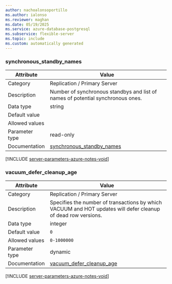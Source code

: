 ```yaml
---
author: nachoalonsoportillo
ms.author: ialonso
ms.reviewer: maghan
ms.date: 05/19/2025
ms.service: azure-database-postgresql
ms.subservice: flexible-server
ms.topic: include
ms.custom: automatically generated
---
```

### synchronous_standby_names

| Attribute | Value |
| --- | --- |
| Category | Replication / Primary Server |
| Description | Number of synchronous standbys and list of names of potential synchronous ones. |
| Data type | string |
| Default value | |
| Allowed values | |
| Parameter type | read-only |
| Documentation | [synchronous_standby_names](https://www.postgresql.org/docs/14/runtime-config-replication.html#GUC-SYNCHRONOUS-STANDBY-NAMES) |


[!INCLUDE [server-parameters-azure-notes-void](./server-parameters-azure-notes-void.md)]



### vacuum_defer_cleanup_age

| Attribute | Value |
| --- | --- |
| Category | Replication / Primary Server |
| Description | Specifies the number of transactions by which VACUUM and HOT updates will defer cleanup of dead row versions. |
| Data type | integer |
| Default value | `0` |
| Allowed values | `0-1000000` |
| Parameter type | dynamic |
| Documentation | [vacuum_defer_cleanup_age](https://www.postgresql.org/docs/14/runtime-config-replication.html#GUC-VACUUM-DEFER-CLEANUP-AGE) |


[!INCLUDE [server-parameters-azure-notes-void](./server-parameters-azure-notes-void.md)]



